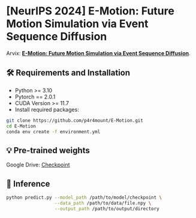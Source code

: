 # [NeurIPS 2024] E-Motion: Future Motion Simulation via Event Sequence Diffusion

Arvix: [**E-Motion: Future Motion Simulation via Event Sequence Diffusion**](https://arxiv.org/abs/2410.08649).



## 🛠️ Requirements and Installation

* Python >= 3.10
* Pytorch == 2.0.1
* CUDA Version >= 11.7
* Install required packages:

```bash
git clone https://github.com/p4r4mount/E-Motion.git
cd E-Motion
conda env create -f environment.yml
```



## 💡 Pre-trained weights 

Google Drive: [Checkpoint](https://drive.google.com/drive/folders/1oeuoCFYm5sdmrCqHtulmiHpoEqNrg5ll?usp=drive_link)



## 🚀 Inference

```bash
python predict.py --model_path /path/to/model/checkpoint \
                  --data_path /path/to/data/file.npy \
                  --output_path /path/to/output/directory
```
